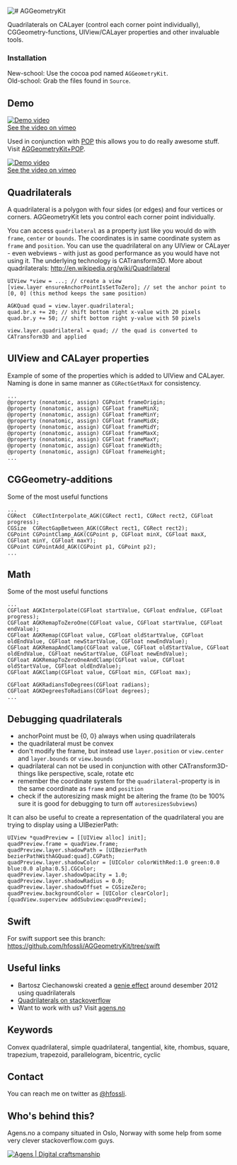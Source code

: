 ![# AGGeometryKit](/logo.png?raw=true "AGGeometryKit")

Quadrilaterals on CALayer (control each corner point individually), CGGeometry-functions, UIView/CALayer properties and other invaluable tools.



### Installation

New-school: Use the cocoa pod named `AGGeometryKit`.   
Old-school: Grab the files found in `Source`.



## Demo

[![Demo video](/video-aggeometrykit.png)](https://vimeo.com/95376358)   
[See the video on vimeo ](https://vimeo.com/95376358)

Used in conjunction with [POP](https://github.com/facebook/pop) this allows you to do really awesome stuff. Visit [AGGeometryKit+POP](https://github.com/hfossli/AGGeometryKit-Pop).   

[![Demo video](/video-aggeometrykit-pop.png)](https://vimeo.com/95383807)   
[See the video on vimeo ](https://vimeo.com/95383807)


## Quadrilaterals

A quadrilateral is a polygon with four sides (or edges) and four vertices or corners. AGGeometryKit lets you control each corner point individually.

You can access `quadrilateral` as a property just like you would do with `frame`, `center` or `bounds`. The coordinates is in same coordinate system as `frame` and `position`. You can use the quadrilateral on any UIView or CALayer - even webviews - with just as good performance as you would have not using it. The underlying technology is CATransform3D. More about quadrilaterals: http://en.wikipedia.org/wiki/Quadrilateral

    UIView *view = ...; // create a view
    [view.layer ensureAnchorPointIsSetToZero]; // set the anchor point to [0, 0] (this method keeps the same position)
    
    AGKQuad quad = view.layer.quadrilateral; 
    quad.br.x += 20; // shift bottom right x-value with 20 pixels
    quad.br.y += 50; // shift bottom right y-value with 50 pixels
    
    view.layer.quadrilateral = quad; // the quad is converted to CATransform3D and applied


## UIView and CALayer properties

Example of some of the properties which is added to UIView and CALayer. Naming is done in same manner as `CGRectGetMaxX` for consistency.

	...
	@property (nonatomic, assign) CGPoint frameOrigin;
	@property (nonatomic, assign) CGFloat frameMinX;
	@property (nonatomic, assign) CGFloat frameMinY;
	@property (nonatomic, assign) CGFloat frameMidX;
	@property (nonatomic, assign) CGFloat frameMidY;
	@property (nonatomic, assign) CGFloat frameMaxX;
	@property (nonatomic, assign) CGFloat frameMaxY;
	@property (nonatomic, assign) CGFloat frameWidth;
	@property (nonatomic, assign) CGFloat frameHeight;
	...




## CGGeometry-additions

Some of the most useful functions

	...
	CGRect  CGRectInterpolate_AGK(CGRect rect1, CGRect rect2, CGFloat progress);
	CGSize  CGRectGapBetween_AGK(CGRect rect1, CGRect rect2);
	CGPoint CGPointClamp_AGK(CGPoint p, CGFloat minX, CGFloat maxX, CGFloat minY, CGFloat maxY);
	CGPoint CGPointAdd_AGK(CGPoint p1, CGPoint p2);
	...




## Math

Some of the most useful functions

	...
	CGFloat AGKInterpolate(CGFloat startValue, CGFloat endValue, CGFloat progress);
	CGFloat AGKRemapToZeroOne(CGFloat value, CGFloat startValue, CGFloat endValue);
	CGFloat AGKRemap(CGFloat value, CGFloat oldStartValue, CGFloat oldEndValue, CGFloat newStartValue, CGFloat newEndValue);
	CGFloat AGKRemapAndClamp(CGFloat value, CGFloat oldStartValue, CGFloat oldEndValue, CGFloat newStartValue, CGFloat newEndValue);
	CGFloat AGKRemapToZeroOneAndClamp(CGFloat value, CGFloat oldStartValue, CGFloat oldEndValue);
	CGFloat AGKClamp(CGFloat value, CGFloat min, CGFloat max);

	CGFloat AGKRadiansToDegrees(CGFloat radians);
	CGFloat AGKDegreesToRadians(CGFloat degrees);
	...



## Debugging quadrilaterals

- anchorPoint must be {0, 0} always when using quadrilaterals
- the quadrilateral must be convex
- don't modify the frame, but instead use `layer.position` or `view.center` and `layer.bounds` or `view.bounds`
- quadrilateral can not be used in conjunction with other CATransform3D-things like perspective, scale, rotate etc
- remember the coordinate system for the `quadrilateral`-property is in the same coordinate as `frame` and `position`
- check if the autoresizing mask might be altering the frame (to be 100% sure it is good for debugging to turn off `autoresizesSubviews`)

It can also be useful to create a representation of the quadrilateral you are trying to display using a UIBezierPath:

    UIView *quadPreview = [[UIView alloc] init];
    quadPreview.frame = quadView.frame;
    quadPreview.layer.shadowPath = [UIBezierPath bezierPathWithAGQuad:quad].CGPath;
    quadPreview.layer.shadowColor = [UIColor colorWithRed:1.0 green:0.0 blue:0.0 alpha:0.5].CGColor;
    quadPreview.layer.shadowOpacity = 1.0;
    quadPreview.layer.shadowRadius = 0.0;
    quadPreview.layer.shadowOffset = CGSizeZero;
    quadPreview.backgroundColor = [UIColor clearColor];
    [quadView.superview addSubview:quadPreview];



## Swift

For swift support see this branch: https://github.com/hfossli/AGGeometryKit/tree/swift



## Useful links

* Bartosz Ciechanowski created a [genie effect](https://github.com/Ciechan/BCGenieEffect/) around desember 2012 using quadrilaterals
* [Quadrilaterals on stackoverflow](http://stackoverflow.com/a/12820877/558816)
* Want to work with us? Visit [agens.no](http://agens.no/)



## Keywords

Convex quadrilateral, simple quadrilateral, tangential, kite, rhombus, square, trapezium, trapezoid, parallelogram, bicentric, cyclic



## Contact

You can reach me on twitter as [@hfossli](https://twitter.com/hfossli). 


## Who's behind this?

Agens.no a company situated in Oslo, Norway with some help from some very clever stackoverflow.com guys.


[![Agens | Digital craftsmanship](http://static.agens.no/images/agens_logo_w_slogan_avenir_small.png)](http://agens.no/)
